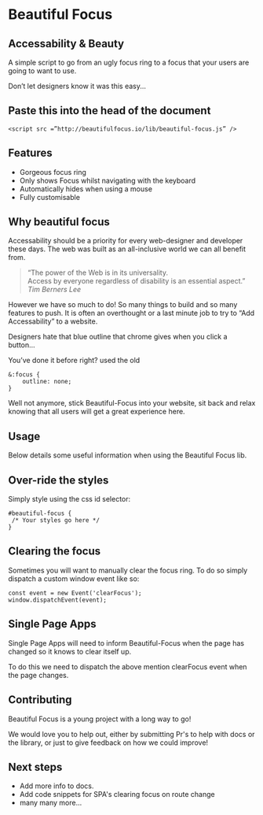 # Beautiful Focus

## Accessability & Beauty

A simple script to go from an ugly focus ring to a focus that your users are going to want to use.

Don’t let designers know it was this easy...

## Paste this into the head of the document

```
<script src =”http://beautifulfocus.io/lib/beautiful-focus.js” />
```

## Features

- Gorgeous focus ring
- Only shows Focus whilst navigating with the keyboard
- Automatically hides when using a mouse
- Fully customisable

## Why beautiful focus

Accessability should be a priority for every web-designer and developer these days. The web was built as an all-inclusive world we can all benefit from.

> “The power of the Web is in its universality.  
> Access by everyone regardless of disability is an essential aspect.”
> <cite>Tim Berners Lee</cite>

However we have so much to do! So many things to build and so many features to push. It is often an overthought or a last minute job to try to “Add Accessability” to a website.

Designers hate that blue outline that chrome gives when you click a button...

You’ve done it before right? used the old

```
&:focus {
    outline: none;
}
```

Well not anymore, stick Beautiful-Focus into your website, sit back and relax knowing that all users will get a great experience here.

## Usage

Below details some useful information when using the Beautiful Focus lib.

## Over-ride the styles

Simply style using the css id selector:

```
#beautiful-focus {
 /* Your styles go here */
}
```

## Clearing the focus

Sometimes you will want to manually clear the focus ring. To do so simply dispatch a custom window event like so:

```
const event = new Event('clearFocus');
window.dispatchEvent(event);
```

## Single Page Apps

Single Page Apps will need to inform Beautiful-Focus when the page has changed so it knows to clear itself up.

To do this we need to dispatch the above mention clearFocus event when the page changes.

## Contributing

Beautiful Focus is a young project with a long way to go!

We would love you to help out, either by submitting Pr's to help with docs or the library, or just to give feedback on how we could improve!

## Next steps

- Add more info to docs.
- Add code snippets for SPA's clearing focus on route change
- many many more...

